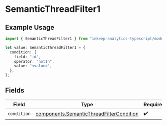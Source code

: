 # SemanticThreadFilter1

## Example Usage

```typescript
import { SemanticThreadFilter1 } from "inkeep-analytics-typescript/models/components";

let value: SemanticThreadFilter1 = {
  condition: {
    field: "id",
    operator: "notIn",
    value: "<value>",
  },
};
```

## Fields

| Field                                                                                                | Type                                                                                                 | Required                                                                                             | Description                                                                                          |
| ---------------------------------------------------------------------------------------------------- | ---------------------------------------------------------------------------------------------------- | ---------------------------------------------------------------------------------------------------- | ---------------------------------------------------------------------------------------------------- |
| `condition`                                                                                          | [components.SemanticThreadFilterCondition](../../models/components/semanticthreadfiltercondition.md) | :heavy_check_mark:                                                                                   | N/A                                                                                                  |